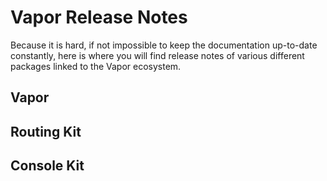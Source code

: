 # Vapor Release Notes

Because it is hard, if not impossible to keep the documentation up-to-date constantly, here is where you will find release notes of various different packages linked to the Vapor ecosystem.

## Vapor 



## Routing Kit



## Console Kit


